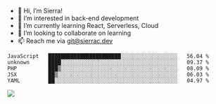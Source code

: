 - 👋 Hi, I’m Sierra!
- 👀 I’m interested in back-end development
- 🌱 I’m currently learning React, Serverless, Cloud
- 💞️ I’m looking to collaborate on learning
- 📫 Reach me via git@sierrac.dev

<!--START_SECTION:waka-->
```text
JavaScript   ███████████████████████░░░░░░░░░░░░░░░░░░   56.04 % 
unknown      ████░░░░░░░░░░░░░░░░░░░░░░░░░░░░░░░░░░░░░   09.37 % 
PHP          ███▒░░░░░░░░░░░░░░░░░░░░░░░░░░░░░░░░░░░░░   08.09 % 
JSX          ██▒░░░░░░░░░░░░░░░░░░░░░░░░░░░░░░░░░░░░░░   06.03 % 
YAML         ██░░░░░░░░░░░░░░░░░░░░░░░░░░░░░░░░░░░░░░░   04.97 % 
```
<!--END_SECTION:waka-->


![](https://hit.yhype.me/github/profile?user_id=7351311)
